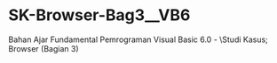 # SK-Browser-Bag3__VB6
Bahan Ajar Fundamental Pemrograman Visual Basic 6.0 - \Studi Kasus; Browser (Bagian 3)
